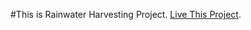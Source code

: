 #This is Rainwater Harvesting Project.
[Live This Project](https://allahbuxsoomro.github.io/E_Project_Rainwater_Harversting/).
